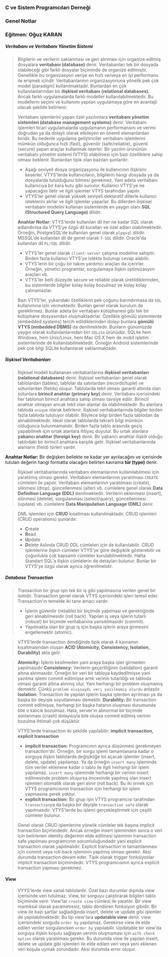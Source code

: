 ### C ve Sistem Programcıları Derneği
### Genel Notlar
### Eğitmen: Oğuz KARAN

##### Veritabanı ve Veritabanı Yönetim Sistemi

>Bilgilerin ve verilerin saklanması ve geri alınması için organize edilmiş dosyalara **veritabanı (database)** denir. Veritabanları tek bir dosyada olabileceği gibi farklı dosyalar biçiminde de organize edilmiştir. Genellikle bu organizasyon veriye en hızlı ve/veya en iyi performans ile erişmek içindir. Veritabanlarının organizasyonuna yönelik pek çok model (paradigm) kullanılmaktadır. Bunlardan en çok kullanılanlarından bir **ilişkisel veritabanı (relational databases).** Ancak farklı uygulamalarda farklı modeller kullanılabilmektedir. Bu modellerin seçimi ve kullanımı yapılan uygulamaya göre en avantajlı olacak şekilde belirlenir. 
>
>Veritabanı işlemlerini yapan özel yazılımlara **veritabanı yönetim sistemleri (database management systems)** denir. Veritabanı işlemleri ticari uygulamalarda uygulamanın performansını ve verimi doğrudan ya da dolaylı olarak etkileyen en önemli elemanlardan biridir. Bu nedenle uygulama geliştiriciler veritabanı işlemlerini mümkün olduğunca hızlı (fast), güvenilir (safe/reliable), güvenli (secure) yapan araçlar kullanmak isterler. Bir yazılım ürününün veritabanı yönetim sistemi (VTYS) olabilmesi için bazı özelliklere sahip olması beklenir. Bunlardan tipik olan bazıları şunlardır:
>
>- Aşağı seviyeli dosya organizasyonu ile kullanıcının ilişkisini keserler. VTYS'lerde kullanıcıların, bilgilerin hangi dosyada ya da dosyalarda tutulduğunu bilmesi gerekmez. Yani adeta veritabanı kullanıcıya bir kara kutu gibi sunulur. Kullanıcı VTYS'ye ne yapacağını iletir ve ilgili işlemler VTYS tarafından yapılır. 
>- VTYS'ler genel olarak yüksek seviyeli deklaratif dillerle kullanıcı isteklerini alırlar ve ilgili işlemler yaparlar. Bu dillerden ilişkisel veritabanı modelini kullanan sistemlerde en yaygın olanı **SQL (Structured Query Language)** dilidir. 
>
>**Anahtar Notlar:** VTYS'lerde kullanılan dil her ne kadar SQL olarak adlandırılsa da VTYS'ye özgü dil kuralları ve özel adları olabilmektedir. Örneğin, PostgreSQL'de kullanılan genel olarak `plpgsql` dilidir. MSSQL'de kullanılan dil de genel olarak `T-SQL` dilidir. Oracle'da kullanılan dil `PL/SQL` dilidir. 
>
>- VTYS'ler genel olarak `client-server` çalışma modeline sahiptir. Birden fazla kullanıcı VTYS'ye istekte bulunup cevap alabilir. 
>- VTYS'lerin bir çoğu bir takım yardımcı araçları da içerirler. Örneğin, yönetici programlar, sorgulamaya ilişkin optimizasyon araçları vb. 
>- VTYS'ler belli düzeyde secure ve reliable olarak üretildiklerinden, bu sistemlerde bilgiler kolay kolay bozulmaz ve kolay kolay çalınamazlar. 
>
>Bazı VTYS'ler, yukarıdaki özelliklerin pek çoğunu barındırmasa da `SQL` kullanımına izin vermektedir. Bunları genel olarak kurulum da gerektirmez. Bunlar adeta bir veritabanı kütüphanesi gibi tek bir kütüphane dosyasından oluşmaktadırlar. Özellikle gömülü sistemlerde (embedded systems) tercih edildiklerinden dolayı bunlara **gömülü VTYS (embedded DBMS)** da denilmektedir. Bunların günümüzde yaygın olarak kullanılanlarından biri `SQLite` ürünüdür. SQLite hem Windows, hem Unix/Linux, hem Mac OS X hem de mobil işletim sistemlerinde de kullanılabilmektedir. Örneğin Android sistemlerinde pek çok bilgi SQLite kullanılarak saklanmaktadır. 

##### İlişkisel Veritabanları 

>İlişkisel modeli kullananan veritabanlarına **ilişkisel veritabanları (relational databases)** denir.
>İlişkisel veritabanları genel olarak tablolardan (tables), tablolar da satırlardan (records/tuple) ve sütunlardan (fields) oluşur. Tablolarda tekil olması garanti altında olan sütunlara **birincil anahtar (primary key)** denir. Veritabanı içerisindeki her tablonun birincil anahtara sahip olması tavsiye edilir. Birincil anahtar olmayan ancak tekil olan alanlar da olabilmektedir. Bu alanlara tabloda `unique` olarak belirlenir. İlişkisel veritabanlarında bilgiler birden fazla tabloda tutuluyor olabilir. Böylece bilgi birden fazla tablodan da alınabilmektedir. İdeal olarak tablolarda tekrarlı bilgi mümkün olduğunca bulunmamalıdır. Birden fazla tablo arasında geçiş yapabilmek için ortak alanlara ihtiyaç duyulur. Bu ortak alanlara **yabancı anahtar (foreign key)** denir. Bir yabancı anahtar ilişkili olduğu tablodaki bir birincil anahtara karşılık gelir. İlişkisel veritabanlarında alanların (field) türleri vardır. 

**Anahtar Notlar:** Bir değişken bellekte ne kadar yer ayrılacağını ve içerisinde tutulan değerin hangi formatta olacağını belirten kavrama **tür (type)** denir. 

>İlişkisel veritabanlarında veritabanı elemanlarının kullanılabilmesi için yaratılmış olması gerekir. Veritabanı elemanlarının yaratılması `CREATE` cümleleri ile yapılır. Veritabanı elemanlarının yaratılması (create), silinmesi (drop), güncellenmesi (alter) vb. cümlelere genel olarak **Data Definition Language (DDL)** denilmektedir. Verilerin eklenmesi (insert), silinmesi (delete), sorgulanması (select/query), güncellenmesi (update) vb. cümlelere **Data Manipulation Language (DML)** denir. 

>DML işlemleri için **CRUD** kısaltması kullanılmaktadır. CRUD işlemleri (CRUD operations) şunlardır:
>- **C**reate
>- **R**ead
>- **U**pdate
>- **D**elete
>Aslında CRUD DDL cümleleri için de kullanılabilir. CRUD işlemlerine ilişkin cümleler VTYS'ye göre değişiklik gösterebilir ve çoğunlukla çok kapsamlı cümleler kurulabilmektedir. Hatta Standart SQL'a ilişkin cümlelerin de detayları bulunur. Bunlar bir VTYS'ye özgü olarak ayrıca öğrenilmelidir. 

##### Database Transaction

>Transaction bir grup işin tek bir iş gibi yapılmasına verilen genel bir isimdir. Transaction genel olarak VTYS içerisindeki işleri temsil eder. Transaction'ın temelde iki tane amacı vardır. 
>- İşlerin güvenilir (reliable) bir biçimde yapılması ve gerektiğinde geri alınabilmesidir (roll back). Yapılan iş veya işlerin tutarlı (robust) bir biçimde veritabanına yansıtılmasıdır (commit).
>- Yapılmakta olan bir grup iş için başka işlerin araya girmesini engellemektir (atomic).

>VTYS'lerde transaction dendiğinde tipik olarak 4 kavramın kısaltmasından oluşan **ACID (Atomicity, Consistency, Isolation, Durability)** akla gelir.

>**Atomicity:** İşlerin kesilmeden yani araya başka işler girmeden yapılmasıdır
>**Consistency:** Verilerin geçerliliğinin (validation) garanti altına alınmasıdır. Örneğin bir veri bir tabloya kaydedilmişse yani yazılma işlemi commit edilmişse artık verinin tutarlılığı ve tabloda olması garanti altına alınmış olur. Yani herhangi bir problem oluşmamış demektir. Çünkü `problem oluşsaydı veri yazılmamış olurdu` anlaşılır.
>**Isolation:** Transaction ile yapılan işlerin başka işlerden ayrılması ya da başka bir deyişle soyutlanması demektir.
>**Durability:** Bir transaction commit edilmişse, herhangi bir başka hatanın oluşması durumunda bile o kalıcık bozulmaz. Hata, server'ın abnormal bir biçimde sonlanması (crash) dolayısıyla bile oluşsa commit edilmiş verinin bozulma ihtimali çok düşüktür.
>
>VTYS'lerde transaction iki şekilde yapılabilir: **implicit transaction, explicit transaction**
>- **implicit transaction:** Programcının ayrıca düşünmesi gerekmeyen transaction'dır. Örneğin, bir sorgu işlemi tamamlanana kadar o sorguya ilişkin tablolarda değişikliğe tol açacak işlemler (insert, delete, update) yapılamaz. Ya da örneğin `insert many` işleminde tüm veriler eklenene kadar o tablo ile ilgili herhangi bir işlem yapılamaz. `insert many` işleminde herhangi bir verinin insert edilmesinde problem oluşursa öncesinde yapılmış olan insert işlemleri otomatik olarak geri alınır (roll back). Bu iki örnek için VTYS programcısının transaction için herhangi bir işlem yapmasına gerek yoktur.
>- **explicit transaction:** Bir grup işin VTYS programcısı tarafından `transaction`ya da başka bir deyişle `transaction safe` olarak yapılmasıdır. VTYS'lerde bu işlemi gerçekleştirmek için çeşitli cümleler bulunur. 
>
>Genel olarak CRUD işlemlerine yönelik cümleler tek başına implicit transaction biçimindedir. Ancak örneğin insert işleminden sonra o veri için belirlenen identity değerinin elde edilmesi işleminin transaction safe yapılması programcının sorumluluğundadır yani explicit transaction olarak yapılmalıdır. Explicit transaction'ın tamamlanması için commit veya roll-back işleminin yapılmış olması gerekir. Aksi durumda transaction devam eder. Tipik  olarak trigger fonksiyonlar implicit transaction biçimindedir. VTYS programcısının ayrıca explicit transaction yapması gerekmez.

#### View

>VYYS'lerde view sanal tablolardır. Özel bazı durumlar dışında view içerisinde veri tutulmaz. View, bir sorguyu çalıştırarak bilgileri tablo biçiminde verir. View'lar `create view` cümlesi ile yaratılır. Bir view mantıksal olarak parametresiz, tablo döndüren fonksiyon gibidir. Bir view ile bazı şartlar sağladığında insert, delete ve update gibi işlemler de yapılabilmektedir. Bu tip view'lara **updatable view** denir. view içerisindeki sorguda `order by` yapılamaz. Gerekirse view ile elde edilen veriler sorgulanırken `order by` yapılabilir. Updatable bir view'da sorguya ilişkin koşulu sağlayan verinin oluşmaması için `with check option` olarak yaratılması gerekir. Bu durumda view ile yapılan insert, delete ve update gibi işlemleri ile elde edilen veri veya yeni eklenen veri koşula uymak zorundadır. Aksi durumda error oluşur.